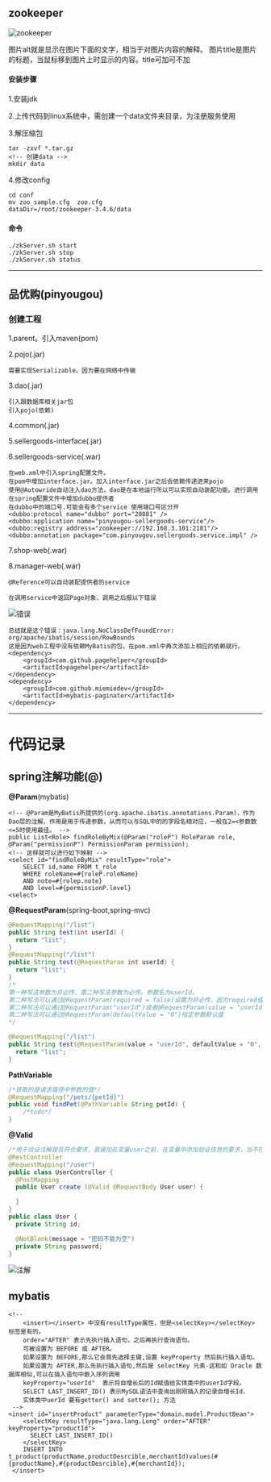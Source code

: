 ## zookeeper

![zookeeper](./screenshots/1383119-20180717001954161-165278124.png)

图片alt就是显示在图片下面的文字，相当于对图片内容的解释。
图片title是图片的标题，当鼠标移到图片上时显示的内容。title可加可不加

#### 安装步骤

1.安装jdk

2.上传代码到linux系统中，需创建一个data文件夹目录，为注册服务使用

3.解压缩包
```
tar -zxvf *.tar.gz
<!-- 创建data -->
mkdir data
```
4.修改config
```
cd conf
mv zoo_sample.cfg  zoo.cfg
dataDir=/root/zookeeper-3.4.6/data

```
#### 命令
```
./zkServer.sh start
./zkServer.sh stop
./zkServer.sh status
```
---

## 品优购(pinyougou)

### 创建工程
1.parent。引入maven(pom)

2.pojo(.jar)

	需要实现Serializable。因为要在网络中传输

3.dao(.jar)

	引入跟数据库相关jar包
	引入pojo(依赖)

4.common(.jar)

5.sellergoods-interface(.jar)

6.sellergoods-service(.war)

	在web.xml中引入spring配置文件。
	在pom中增加interface.jar。加入interface.jar之后会依赖传递进来pojo
	使用@Autowride自动注入dao方法，dao是在本地运行所以可以实现自动装配功能。进行调用
	在spring配置文件中增加dubbo提供者
	在dubbo中的端口号.可能会有多个service 使用端口号区分开
	<dubbo:protocol name="dubbo" port="20881" />
	<dubbo:application name="pinyougou-sellergoods-service"/>  
	<dubbo:registry address="zookeeper://192.168.3.101:2181"/>
	<dubbo:annotation package="com.pinyougou.sellergoods.service.impl" />

7.shop-web(.war)

8.manager-web(.war)

	@Reference可以自动装配提供者的service

	在调用service中返回Page对象，调用之后报以下错误

![错误](./screenshots/20190430101551.jpg)

	总结就是这个错误：java.lang.NoClassDefFoundError: org/apache/ibatis/session/RowBounds
	这是因为web工程中没有依赖MyBatis的包，在pom.xml中再次添加上相应的依赖就行。
	<dependency>
	    <groupId>com.github.pagehelper</groupId>
	    <artifactId>pagehelper</artifactId>	   
	</dependency>
	<dependency>
		<groupId>com.github.miemiedev</groupId>
		<artifactId>mybatis-paginator</artifactId>		
	</dependency>

---
# 代码记录

## spring注解功能(@)

**@Param**(mybatis)

```
<!-- @Param是MyBatis所提供的(org.apache.ibatis.annotations.Param)，作为Dao层的注解，作用是用于传递参数，从而可以与SQL中的的字段名相对应，一般在2=<参数数<=5时使用最佳。 -->
public List<Role> findRoleByMix(@Param("roleP") RoleParam role, @Param("permissionP") PermissionParam permission);
<!-- 这样就可以进行如下映射 -->
<select id="findRoleByMix" resultType="role">
    SELECT id,name FROM t_role
    WHERE roleName=#{roleP.roleName}
    AND note=#{rolep.note}
    AND level=#{permissionP.level}
<select>
```

**@RequestParam**(spring-boot,spring-mvc)

```java
@RequestMapping("/list")
public String test(int userId) {
  return "list";
}
@RequestMapping("/list")
public String test(@RequestParam int userId) {
  return "list";
}
/*
第一种写法参数为非必传，第二种写法参数为必传。参数名为userId。
第二种写法可以通过@RequestParam(required = false)设置为非必传。因为required值默认是true，所以默认必传。
第二种写法可以通过@RequestParam("userId")或者@RequestParam(value = "userId")指定参数名。
第二种写法可以通过@RequestParam(defaultValue = "0")指定参数默认值
*/

@RequestMapping("/list")
public String test(@RequestParam(value = "userId", defaultValue = "0", required = false) int userId) {
  return "list";
}
```

**PathVariable**

```java
/*获取的是请求路径中参数的值*/
@RequestMapping("/pets/{petId}")
public void findPet(@PathVariable String petId) {
	/*todo*/
}
```

**@Valid**

```java
/*用于验证注解是否符合要求，直接加在变量user之前，在变量中添加验证信息的要求，当不符合要求时就会在方法中返回message的错误提示信息。*/
@RestController
@RequestMapping("/user")
public class UserController {
  @PostMapping
  public User create (@Valid @RequestBody User user) {

  }
}
public class User {
  private String id;

  @NotBlank(message = "密码不能为空")
  private String password;
}
```
![注解](./screenshots/20190430085603.jpg)

## mybatis
```
<!--
    <insert></insert> 中没有resultType属性，但是<selectKey></selectKey> 标签是有的。
    order="AFTER" 表示先执行插入语句，之后再执行查询语句。
    可被设置为 BEFORE 或 AFTER。
    如果设置为 BEFORE,那么它会首先选择主键,设置 keyProperty 然后执行插入语句。
    如果设置为 AFTER,那么先执行插入语句,然后是 selectKey 元素-这和如 Oracle 数据库相似,可以在插入语句中嵌入序列调用
    keyProperty="userId"  表示将自增长后的Id赋值给实体类中的userId字段。
    SELECT LAST_INSERT_ID() 表示MySQL语法中查询出刚刚插入的记录自增长Id.
    实体类中uerId 要有getter() and setter(); 方法
 -->
<insert id="insertProduct" parameterType="domain.model.ProductBean">
    <selectKey resultType="java.lang.Long" order="AFTER" keyProperty="productId">
      SELECT LAST_INSERT_ID()
    </selectKey>
    INSERT INTO t_product(productName,productDesrcible,merchantId)values(#{productName},#{productDesrcible},#{merchantId});
 </insert>
```
